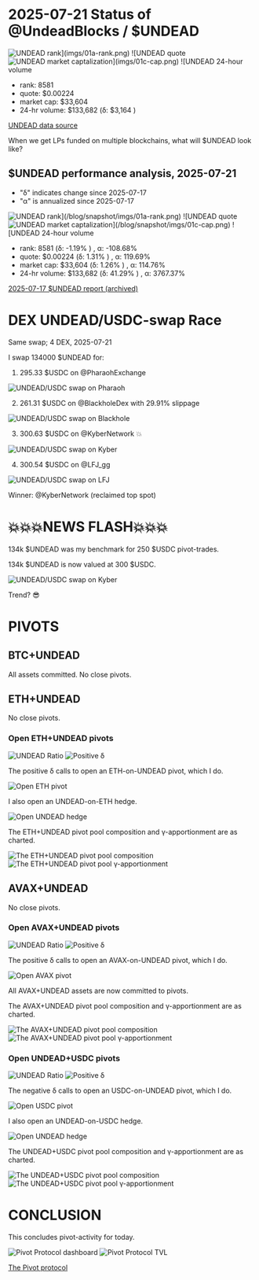 # 2025-07-21 Status of @UndeadBlocks / $UNDEAD 

![$UNDEAD rank](imgs/01a-rank.png) 
![$UNDEAD quote](imgs/01b-quote.png) 
![$UNDEAD market captalization](imgs/01c-cap.png) 
![$UNDEAD 24-hour volume](imgs/01d-vol.png) 

* rank: 8581 
* quote: $0.00224 
* market cap: $33,604 
* 24-hr volume: $133,682 (δ: $3,164 ) 


[UNDEAD data source](https://www.coingecko.com/en/coins/undead-blocks) 



When we get LPs funded on multiple blockchains, what will $UNDEAD look like? 

## $UNDEAD performance analysis, 2025-07-21 

* "δ" indicates change since 2025-07-17 
* "α" is annualized since 2025-07-17 

![$UNDEAD rank](/blog/snapshot/imgs/01a-rank.png) 
![$UNDEAD quote](/blog/snapshot/imgs/01b-quote.png) 
![$UNDEAD market captalization](/blog/snapshot/imgs/01c-cap.png) 
![$UNDEAD 24-hour volume](/blog/snapshot/imgs/01d-vol.png) 

* rank: 8581 (δ: -1.19% ) , α: -108.68% 
* quote: $0.00224 (δ: 1.31% ) , α: 119.69% 
* market cap: $33,604 (δ: 1.26% ) , α: 114.76% 
* 24-hr volume: $133,682 (δ: 41.29% ) , α: 3767.37% 

[2025-07-17 $UNDEAD report (archived)](https://github.com/pivoteur/biz/tree/main/blog/snapshot) 
# DEX UNDEAD/USDC-swap Race 

Same swap; 4 DEX, 2025-07-21 

I swap 134000 $UNDEAD for: 

1. 295.33 $USDC on @PharaohExchange 

![UNDEAD/USDC swap on Pharaoh](imgs/02a-pharaoh.png) 

2. 261.31 $USDC on @BlackholeDex with 29.91% slippage 

![UNDEAD/USDC swap on Blackhole](imgs/02b-blackhole.png) 

3. 300.63 $USDC on @KyberNetwork 💥 

![UNDEAD/USDC swap on Kyber](imgs/02c-kyber.png) 

4. 300.54 $USDC on @LFJ_gg 

![UNDEAD/USDC swap on LFJ](imgs/02d-lfj.png) 

Winner: @KyberNetwork (reclaimed top spot) 

# 💥💥💥NEWS FLASH💥💥💥

134k $UNDEAD was my benchmark for 250 $USDC pivot-trades.

134k $UNDEAD is now valued at 300 $USDC.

![UNDEAD/USDC swap on Kyber](imgs/02c-kyber.png)

Trend? 😎
# PIVOTS 

## BTC+UNDEAD 



All assets committed. No close pivots. 

## ETH+UNDEAD 



No close pivots. 

### Open ETH+UNDEAD pivots 

![UNDEAD Ratio](imgs/03a-ratio.png) 
![Positive δ](imgs/03b-delta.png) 

The positive δ calls to open an ETH-on-UNDEAD pivot, which I do. 

![Open ETH pivot](imgs/03c-open-eth-pivot.png) 

I also open an UNDEAD-on-ETH hedge. 

![Open UNDEAD hedge](imgs/03d-open-undead-hedge.png) 



The ETH+UNDEAD pivot pool composition and γ-apportionment are as charted. 

![The ETH+UNDEAD pivot pool composition](imgs/04a-comp.png) 
![The ETH+UNDEAD pivot pool γ-apportionment](imgs/04b-apport.png) 
## AVAX+UNDEAD 



No close pivots. 

### Open AVAX+UNDEAD pivots 

![UNDEAD Ratio](imgs/05a-ratio.png) 
![Positive δ](imgs/05b-delta.png) 

The positive δ calls to open an AVAX-on-UNDEAD pivot, which I do. 

![Open AVAX pivot](imgs/05c-open-avax-pivot.png) 

All AVAX+UNDEAD assets are now committed to pivots. 

The AVAX+UNDEAD pivot pool composition and γ-apportionment are as charted. 

![The AVAX+UNDEAD pivot pool composition](imgs/06a-comp.png) 
![The AVAX+UNDEAD pivot pool γ-apportionment](imgs/06b-apport.png) 
### Open UNDEAD+USDC pivots 

![UNDEAD Ratio](imgs/08a-ratio.png) 
![Positive δ](imgs/08b-delta.png) 

The negative δ calls to open an USDC-on-UNDEAD pivot, which I do. 

![Open USDC pivot](imgs/08c-open-usdc-pivot.png) 

I also open an UNDEAD-on-USDC hedge. 

![Open UNDEAD hedge](imgs/08d-open-undead-hedge.png) 



The UNDEAD+USDC pivot pool composition and γ-apportionment are as charted. 

![The UNDEAD+USDC pivot pool composition](imgs/09a-comp.png) 
![The UNDEAD+USDC pivot pool γ-apportionment](imgs/09b-apport.png) 
# CONCLUSION 

This concludes pivot-activity for today. 

![Pivot Protocol dashboard](imgs/10a-dash.png) 
![Pivot Protocol TVL](imgs/10b-tvl.png) 


[The Pivot protocol](https://pivoteur.github.io/#) 
